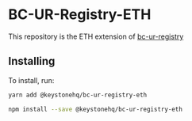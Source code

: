# BC-UR-Registry-ETH

This repository is the ETH extension of [bc-ur-registry](https://github.com/KeystoneHQ/ur-registry)

## Installing

To install, run:

```bash
yarn add @keystonehq/bc-ur-registry-eth
```

```bash
npm install --save @keystonehq/bc-ur-registry-eth
```
